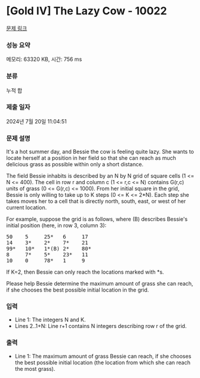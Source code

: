 # [Gold IV] The Lazy Cow - 10022 

[문제 링크](https://www.acmicpc.net/problem/10022) 

### 성능 요약

메모리: 63320 KB, 시간: 756 ms

### 분류

누적 합

### 제출 일자

2024년 7월 20일 11:04:51

### 문제 설명

<p>It's a hot summer day, and Bessie the cow is feeling quite lazy. She wants to locate herself at a position in her field so that she can reach as much delicious grass as possible within only a short distance.</p>

<p>The field Bessie inhabits is described by an N by N grid of square cells (1 <= N <= 400). The cell in row r and column c (1 <= r,c <= N) contains G(r,c) units of grass (0 <= G(r,c) <= 1000). From her initial square in the grid, Bessie is only willing to take up to K steps (0 <= K <= 2*N). Each step she takes moves her to a cell that is directly north, south, east, or west of her current location.</p>

<p>For example, suppose the grid is as follows, where (B) describes Bessie's initial position (here, in row 3, column 3):</p>

<pre>50    5     25*   6     17    
14    3*    2*    7*    21    
99*   10*   1*(B) 2*    80*    
8     7*    5*    23*   11   
10    0     78*   1     9        
</pre>

<p>If K=2, then Bessie can only reach the locations marked with *s.</p>

<p>Please help Bessie determine the maximum amount of grass she can reach, if she chooses the best possible initial location in the grid.</p>

### 입력 

 <ul>
	<li>Line 1: The integers N and K.</li>
	<li>Lines 2..1+N: Line r+1 contains N integers describing row r of the grid.</li>
</ul>

### 출력 

 <ul>
	<li>Line 1: The maximum amount of grass Bessie can reach, if she chooses the best possible initial location (the location from which she can reach the most grass).</li>
</ul>

